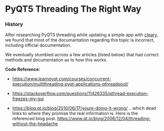 # PyQT5 Threading The Right Way

### History
After researching PyQT5 threading while updating a simple app with [cleary](https://github.com/cleary), we found that most of the documantation regarding this topic is incorrect, including official documentation.

We eventually stumbled across a few articles (listed below) that had correct methods and documentation as to how this works.

**Code Reference:** 
 * https://www.learnpyqt.com/courses/concurrent-execution/multithreading-pyqt-applications-qthreadpool/  

 * https://stackoverflow.com/questions/11426335/qthread-execution-freezes-my-gui
 * https://blog.qt.io/blog/2010/06/17/youre-doing-it-wrong/ ...which dead links to where they promise the real information is. Here is the referenced blog post. https://www.qt.io/blog/2006/12/04/threading-without-the-headache
